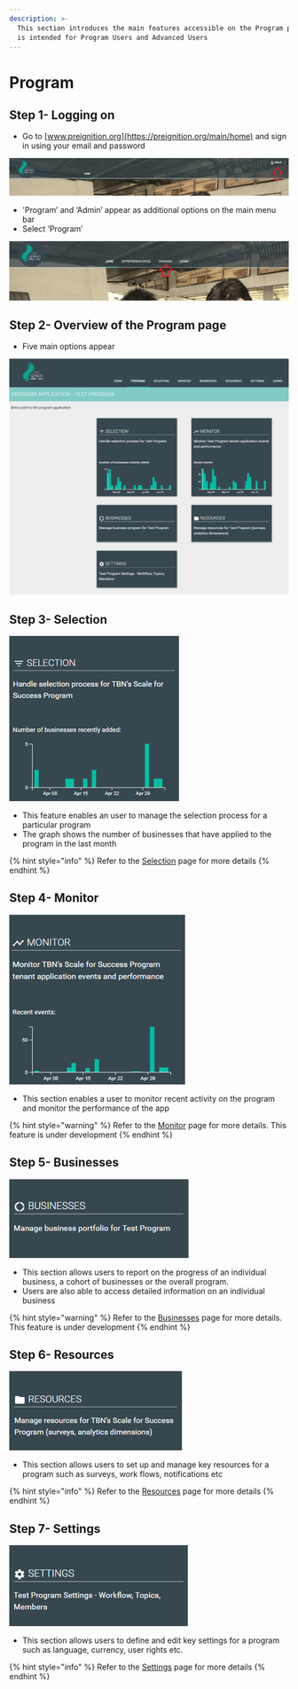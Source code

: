 ```yaml
---
description: >-
  This section introduces the main features accessible on the Program page. It
  is intended for Program Users and Advanced Users
---
```


# Program

## Step 1- Logging on

* Go to [www.preignition.org](https://preignition.org/main/home) and sign in using your email and password

![Arrow shows where to sign in](../../.gitbook/assets/image-10.png)

* 'Program’ and ‘Admin’ appear as additional options on the main menu bar
* Select ‘Program’

![](../../.gitbook/assets/image%20%2844%29.png)

## Step 2- Overview of the Program page

* Five main options appear 

![](../../.gitbook/assets/image%20%2841%29.png)

## Step 3- Selection

![Entry point for managing the selection process](../../.gitbook/assets/image-35.png)

* This feature enables an user to manage the selection process for a particular program
* The graph shows the number of businesses that have applied to the program in the last month

{% hint style="info" %}
Refer to the [Selection](https://program-user-docs.preignition.org/~/edit/drafts/-LFMZVONed2CdhnKStAa/users-program-and-advanced/portfolio/selection) page for more details
{% endhint %}

## Step 4- Monitor

![Entry point for monitoring activity on the program](../../.gitbook/assets/image-48.png)

* This section enables a user to monitor recent activity on the program and monitor the performance of the app

{% hint style="warning" %}
Refer to the [Monitor](https://program-user-docs.preignition.org/~/edit/drafts/-LFMZVONed2CdhnKStAa/users-program-and-advanced/portfolio/monitor) page for more details. This feature is under development
{% endhint %}

## Step 5- Businesses

![Entry point for reporting](../../.gitbook/assets/image-23.png)

* This section allows users to report on the progress of an individual business, a cohort of businesses or the overall program.
* Users are also able to access detailed information on an individual business

{% hint style="warning" %}
Refer to the [Businesses](https://program-user-docs.preignition.org/~/edit/drafts/-LFMdC8NivIZ5vp84-LV/users-program-and-advanced/portfolio/businesses) page for more details. This feature is under development
{% endhint %}

## Step 6- Resources

![Entry point for managing program resources](../../.gitbook/assets/image-32.png)

* This section allows users to set up and manage key resources for a program such as surveys, work flows, notifications etc

{% hint style="info" %}
Refer to the [Resources](https://program-user-docs.preignition.org/~/edit/drafts/-LFMeIfFL4VZClDZDQQE/users-program-and-advanced/portfolio/resources) page for more details
{% endhint %}

## Step 7- Settings

![Entry point for managing a program&apos;s settings](../../.gitbook/assets/image-44.png)

* This section allows users to define and edit key settings for a program such as language, currency, user rights etc.

{% hint style="info" %}
Refer to the [Settings](https://program-user-docs.preignition.org/~/edit/drafts/-LFMdc07T0abKnScvt2c/users-program-and-advanced/portfolio/settings) page for more details
{% endhint %}



